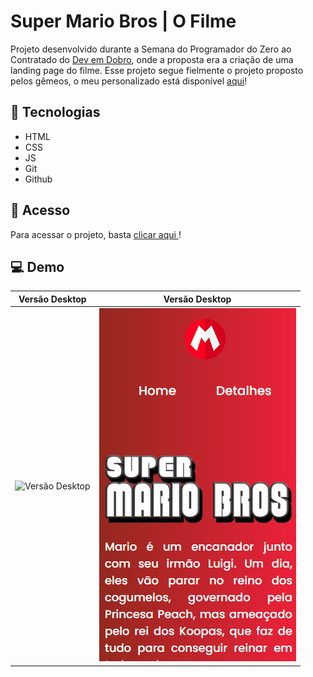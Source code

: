 # Super Mario Bros | O Filme

Projeto desenvolvido durante a Semana do Programador do Zero ao Contratado do <a href="https://github.com/devemdobro">Dev em Dobro</a>, onde a proposta era a criação de uma landing page do filme. Esse projeto segue fielmente o projeto proposto pelos gêmeos, o meu personalizado está disponível <a href="#">aqui</a>!

## 🔧 Tecnologias
- HTML
- CSS
- JS
- Git
- Github

## 🔗 Acesso

Para acessar o projeto, basta <a href="#">clicar aqui </a>!

## 💻 Demo

| Versão Desktop  | Versão Desktop |
| -------------- |-------------- |
|![Versão Desktop](src/assets/images/desktop.gif) | ![Versão Mobile](src/assets/images/mobile.gif) |